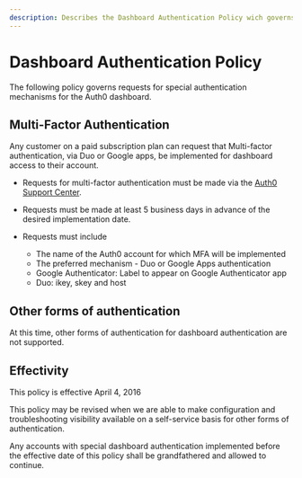 ```yaml
---
description: Describes the Dashboard Authentication Policy wich governs requests for special authentication mechanisms for the Auth0 dashboard.
---
```


# Dashboard Authentication Policy

The following policy governs requests for special authentication mechanisms for the Auth0 dashboard.

## Multi-Factor Authentication

Any customer on a paid subscription plan can request that Multi-factor authentication, via Duo or Google apps, be implemented for dashboard access to their account.

* Requests for multi-factor authentication must be made via the [Auth0 Support Center](https://support.auth0.com).
* Requests must be made at least 5 business days in advance of the desired implementation date.

* Requests must include
  * The name of the Auth0 account for which MFA will be implemented
  * The preferred mechanism - Duo or Google Apps authentication
  * Google Authenticator: Label to appear on Google Authenticator app
  * Duo: ikey, skey and host

## Other forms of authentication
At this time, other forms of authentication for dashboard authentication are not supported.

## Effectivity
This policy is effective April 4, 2016

This policy may be revised when we are able to make configuration and troubleshooting visibility available on a self-service basis for other forms of authentication.

Any accounts with special dashboard authentication implemented before the effective date of this policy shall be grandfathered and allowed to continue.
